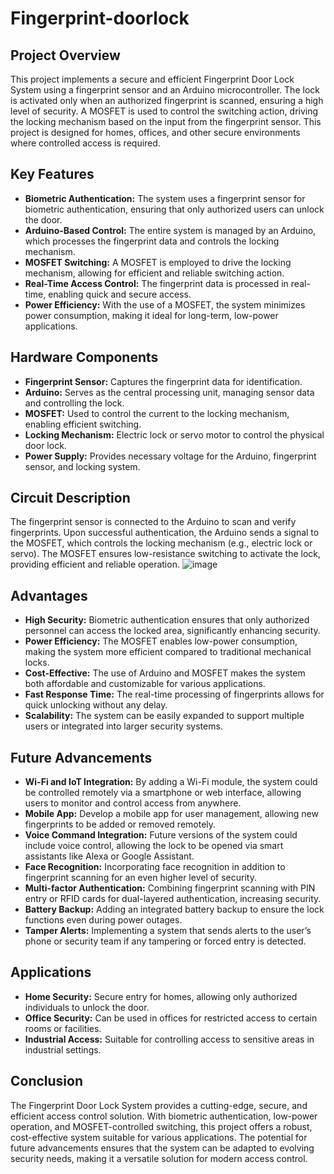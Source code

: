# Fingerprint-doorlock

## Project Overview
This project implements a secure and efficient Fingerprint Door Lock System using a fingerprint sensor and an Arduino microcontroller. The lock is activated only when an authorized fingerprint is scanned, ensuring a high level of security. A MOSFET is used to control the switching action, driving the locking mechanism based on the input from the fingerprint sensor. This project is designed for homes, offices, and other secure environments where controlled access is required.

## Key Features
- **Biometric Authentication:** The system uses a fingerprint sensor for biometric authentication, ensuring that only authorized users can unlock the door.
- **Arduino-Based Control:** The entire system is managed by an Arduino, which processes the fingerprint data and controls the locking mechanism.
- **MOSFET Switching:** A MOSFET is employed to drive the locking mechanism, allowing for efficient and reliable switching action.
- **Real-Time Access Control:** The fingerprint data is processed in real-time, enabling quick and secure access.
- **Power Efficiency:** With the use of a MOSFET, the system minimizes power consumption, making it ideal for long-term, low-power applications.
## Hardware Components
- **Fingerprint Sensor:** Captures the fingerprint data for identification.
- **Arduino:** Serves as the central processing unit, managing sensor data and controlling the lock.
- **MOSFET:** Used to control the current to the locking mechanism, enabling efficient switching.
- **Locking Mechanism:** Electric lock or servo motor to control the physical door lock.
- **Power Supply:** Provides necessary voltage for the Arduino, fingerprint sensor, and locking system.
## Circuit Description
The fingerprint sensor is connected to the Arduino to scan and verify fingerprints. Upon successful authentication, the Arduino sends a signal to the MOSFET, which controls the locking mechanism (e.g., electric lock or servo). The MOSFET ensures low-resistance switching to activate the lock, providing efficient and reliable operation.
![image](https://github.com/user-attachments/assets/4d17e3c6-2266-435d-9769-d8cb58b56d6a)


## Advantages
- **High Security:** Biometric authentication ensures that only authorized personnel can access the locked area, significantly enhancing security.
- **Power Efficiency:**  The MOSFET enables low-power consumption, making the system more efficient compared to traditional mechanical locks.
- **Cost-Effective:** The use of Arduino and MOSFET makes the system both affordable and customizable for various applications.
- **Fast Response Time:** The real-time processing of fingerprints allows for quick unlocking without any delay.
- **Scalability:** The system can be easily expanded to support multiple users or integrated into larger security systems.
  
## Future Advancements
- **Wi-Fi and IoT Integration:** By adding a Wi-Fi module, the system could be controlled remotely via a smartphone or web interface, allowing users to monitor and control access from anywhere.
- **Mobile App:** Develop a mobile app for user management, allowing new fingerprints to be added or removed remotely.
- **Voice Command Integration:** Future versions of the system could include voice control, allowing the lock to be opened via smart assistants like Alexa or Google Assistant.
- **Face Recognition:** Incorporating face recognition in addition to fingerprint scanning for an even higher level of security.
- **Multi-factor Authentication:** Combining fingerprint scanning with PIN entry or RFID cards for dual-layered authentication, increasing security.
- **Battery Backup:** Adding an integrated battery backup to ensure the lock functions even during power outages.
- **Tamper Alerts:** Implementing a system that sends alerts to the user’s phone or security team if any tampering or forced entry is detected.
  
## Applications
- **Home Security:** Secure entry for homes, allowing only authorized individuals to unlock the door.
- **Office Security:** Can be used in offices for restricted access to certain rooms or facilities.
- **Industrial Access:**  Suitable for controlling access to sensitive areas in industrial settings.
  
## Conclusion
The Fingerprint Door Lock System provides a cutting-edge, secure, and efficient access control solution. With biometric authentication, low-power operation, and MOSFET-controlled switching, this project offers a robust, cost-effective system suitable for various applications. The potential for future advancements ensures that the system can be adapted to evolving security needs, making it a versatile solution for modern access control.

